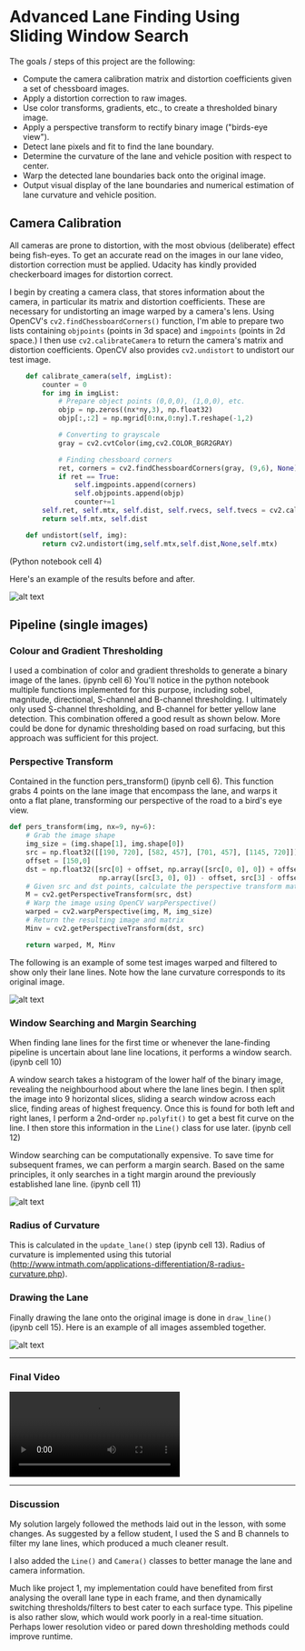 # Advanced Lane Finding Using Sliding Window Search
The goals / steps of this project are the following:

* Compute the camera calibration matrix and distortion coefficients given a set of chessboard images.
* Apply a distortion correction to raw images.
* Use color transforms, gradients, etc., to create a thresholded binary image.
* Apply a perspective transform to rectify binary image ("birds-eye view").
* Detect lane pixels and fit to find the lane boundary.
* Determine the curvature of the lane and vehicle position with respect to center.
* Warp the detected lane boundaries back onto the original image.
* Output visual display of the lane boundaries and numerical estimation of lane curvature and vehicle position.

[//]: # (Image References)

[image1]: ./output_images/undist_img.jpg "Undistorted"
[image3]: ./examples/binary_combo_example.jpg "Binary Example"
[image4]: ./output_images/warp_processing_check.jpg "Warp Example"
[image5]: ./output_images/polynom_windows.jpg "Window Search Example"
[image6]: ./output_images/assembled_img.jpg "Assembled Image"
[video1]: ./project_clip_result.mp4 "Final Video"


## Camera Calibration

All cameras are prone to distortion, with the most obvious (deliberate) effect being fish-eyes. To get an accurate read on the images in our lane video, distortion correction must be applied.
Udacity has kindly provided checkerboard images for distortion correct.

I begin by creating a camera class, that stores information about the camera, in particular its matrix and distortion coefficients.
These are necessary for undistorting an image warped by a camera's lens.
Using OpenCV's `cv2.findChessboardCorners()` function, I'm able to prepare two lists containing `objpoints` (points in 3d space) and `imgpoints` (points in 2d space.)
I then use `cv2.calibrateCamera` to return the camera's matrix and distortion coefficients. OpenCV also provides `cv2.undistort` to undistort our test image.
```python
    def calibrate_camera(self, imgList):
        counter = 0
        for img in imgList:
            # Prepare object points (0,0,0), (1,0,0), etc.
            objp = np.zeros((nx*ny,3), np.float32)
            objp[:,:2] = np.mgrid[0:nx,0:ny].T.reshape(-1,2)

            # Converting to grayscale
            gray = cv2.cvtColor(img,cv2.COLOR_BGR2GRAY)

            # Finding chessboard corners
            ret, corners = cv2.findChessboardCorners(gray, (9,6), None)
            if ret == True:
                self.imgpoints.append(corners)
                self.objpoints.append(objp)
                counter+=1
        self.ret, self.mtx, self.dist, self.rvecs, self.tvecs = cv2.calibrateCamera(self.objpoints, self.imgpoints, gray.shape[::-1], None, None)
        return self.mtx, self.dist
```
```python
    def undistort(self, img):
        return cv2.undistort(img,self.mtx,self.dist,None,self.mtx)
```
(Python notebook cell 4)

Here's an example of the results before and after.

![alt text][image1]

## Pipeline (single images)

### Colour and Gradient Thresholding
I used a combination of color and gradient thresholds to generate a binary image of the lanes. (ipynb cell 6)
You'll notice in the python notebook multiple functions implemented for this purpose, including sobel, magnitude, directional, S-channel and B-channel thresholding.
I ultimately only used S-channel thresholding, and B-channel for better yellow lane detection. This combination offered a good result as shown below.
More could be done for dynamic thresholding based on road surfacing, but this approach was sufficient for this project.
  

### Perspective Transform
Contained in the function pers_transform() (ipynb cell 6). This function grabs 4 points on the lane image that encompass
the lane, and warps it onto a flat plane, transforming our perspective of the road to a bird's eye view.
```python
def pers_transform(img, nx=9, ny=6):
    # Grab the image shape
    img_size = (img.shape[1], img.shape[0])
    src = np.float32([[190, 720], [582, 457], [701, 457], [1145, 720]])
    offset = [150,0]
    dst = np.float32([src[0] + offset, np.array([src[0, 0], 0]) + offset, 
                      np.array([src[3, 0], 0]) - offset, src[3] - offset])
    # Given src and dst points, calculate the perspective transform matrix
    M = cv2.getPerspectiveTransform(src, dst)
    # Warp the image using OpenCV warpPerspective()
    warped = cv2.warpPerspective(img, M, img_size)
    # Return the resulting image and matrix
    Minv = cv2.getPerspectiveTransform(dst, src)

    return warped, M, Minv
```

The following is an example of some test images warped and filtered to show only their lane lines. Note how the lane curvature
corresponds to its original image.

![alt text][image4]

### Window Searching and Margin Searching
When finding lane lines for the first time or whenever the lane-finding pipeline is uncertain about lane line locations, it performs a window search. (ipynb cell 10)

A window search takes a histogram of the lower half of the binary image, revealing the neighbourhood about where the lane lines begin.
I then split the image into 9 horizontal slices, sliding a search window across each slice, finding areas of highest frequency.
Once this is found for both left and right lanes, I perform a 2nd-order `np.polyfit()` to get a best fit curve on the line.
I then store this information in the `Line()` class for use later. (ipynb cell 12)

Window searching can be computationally expensive. To save time for subsequent frames, we can perform a margin search. Based on the same principles,
it only searches in a tight margin around the previously established lane line. (ipynb cell 11)

![alt text][image5]

### Radius of Curvature
This is calculated in the `update_lane()` step (ipynb cell 13). Radius of curvature is implemented using this tutorial (http://www.intmath.com/applications-differentiation/8-radius-curvature.php).


### Drawing the Lane
Finally drawing the lane onto the original image is done in `draw_line()` (ipynb cell 15). Here is an example of all images assembled together.

![alt text][image6]

---

### Final Video

![alt text][video1]

---

### Discussion

My solution largely followed the methods laid out in the lesson, with some changes.
As suggested by a fellow student, I used the S and B channels to filter my lane lines, which produced a much cleaner result.

I also added the `Line()` and `Camera()` classes to better manage the lane and camera information.

Much like project 1, my implementation could have benefited from first analysing the overall lane type in each frame, and then dynamically switching thresholds/filters to best cater to each surface type.
This pipeline is also rather slow, which would work poorly in a real-time situation. Perhaps lower resolution video or pared down thresholding methods could improve runtime.